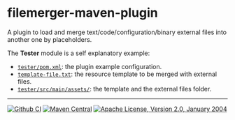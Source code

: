 # filemerger-maven-plugin

A plugin to load and merge text/code/configuration/binary external files into another one by placeholders.

The **Tester** module is a self explanatory example:

- [`tester/pom.xml`](tester/pom.xml): the plugin example configuration.
- [`template-file.txt`](tester/src/main/assets/template-file.txt): the resource template to be merged with external files.
- [`tester/src/main/assets/`](tester/src/main/assets): the template and the external files folder.

---

[![Github CI](https://github.com/antonio-petricca/filemerger-maven-plugin/actions/workflows/maven.yml/badge.svg)](https://github.com/antonio-petricca/filemerger-maven-plugin/actions/workflows/maven.yml)
[![Maven Central](https://img.shields.io/maven-central/v/io.github.antonio-petricca/filemerger-maven-plugin)](https://central.sonatype.com/artifact/io.github.antonio-petricca/filemerger-maven-plugin)
[![Apache License, Version 2.0, January 2004](https://img.shields.io/github/license/apache/maven.svg?label=License)](https://img.shields.io/github/license/apache/maven.svg?label=License)
